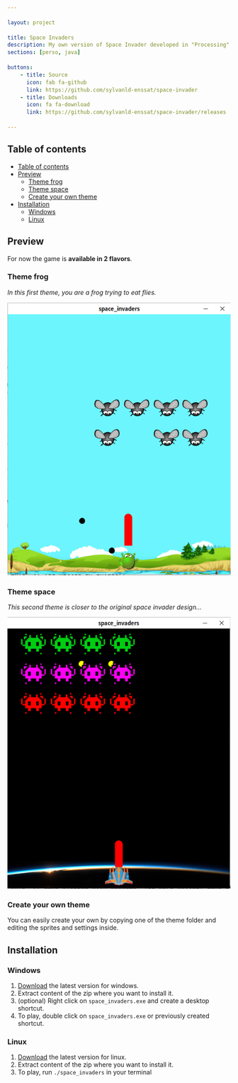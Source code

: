 ```yaml
---

layout: project

title: Space Invaders
description: My own version of Space Invader developed in "Processing"
sections: [perso, java]

buttons: 
    - title: Source
      icon: fab fa-github
      link: https://github.com/sylvanld-enssat/space-invader
    - title: Downloads
      icon: fa fa-download
      link: https://github.com/sylvanld-enssat/space-invader/releases

---
```


## Table of contents

- [Table of contents](#table-of-contents)
- [Preview](#preview)
  - [Theme frog](#theme-frog)
  - [Theme space](#theme-space)
  - [Create your own theme](#create-your-own-theme)
- [Installation](#installation)
  - [Windows](#windows)
  - [Linux](#linux)

## Preview

For now the game is **available in 2 flavors**. 

### Theme frog

*In this first theme, you are a frog trying to eat flies.*

![preview_theme_frog](./img/preview_theme_frog.png)

### Theme space

*This second theme is closer to the original space invader design...*

![preview_theme_space](./img/preview_theme_space.png)

### Create your own theme

You can easily create your own by copying one of the theme folder and editing the sprites and settings inside.

## Installation

### Windows

1. [Download](https://github.com/ENSSAT/space-invader/releases/) the latest version for windows.
2. Extract content of the zip where you want to install it.
3. (optional) Right click on `space_invaders.exe` and create a desktop shortcut.
4. To play, double click on `space_invaders.exe` or previously created shortcut.

### Linux

1. [Download](https://github.com/ENSSAT/space-invader/releases/) the latest version for linux.
2. Extract content of the zip where you want to install it.
3. To play, run `./space_invaders` in your terminal